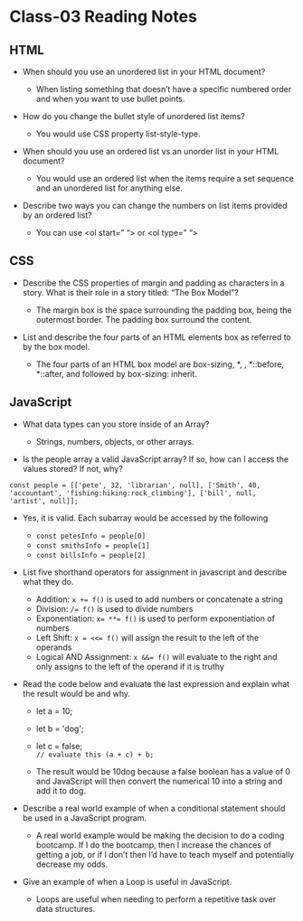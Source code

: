 # Class-03 Reading Notes

## HTML

- When should you use an unordered list in your HTML document?<br>
  - When listing something that doesn’t have a specific numbered order and when you     want to use bullet points.<br>

- How do you change the bullet style of unordered list items?<br>
  - You would use CSS property list-style-type.<br>

- When should you use an ordered list vs an unorder list in your HTML document?<br>
  - You would use an ordered list when the items require a set sequence and an          unordered list for anything else.<br>

- Describe two ways you can change the numbers on list items provided by an ordered list?<br>
  - You can use <ol start=” “> or <ol type=” “> <br>

## CSS

- Describe the CSS properties of margin and padding as characters in a story. What is their role in a story titled: “The Box Model”?<br>
  - The margin box is the space surrounding the padding box, being the outermost border. The padding box surround the content.<br>

- List and describe the four parts of an HTML elements box as referred to by the box model.<br>
  - The four parts of an HTML box model are box-sizing, *, , *::before, *::after, and followed by box-sizing: inherit.<br>

## JavaScript

- What data types can you store inside of an Array?<br>
  - Strings, numbers, objects, or other arrays.<br>

- Is the people array a valid JavaScript array? If so, how can I access the values stored? If not, why?<br>

`const people = [['pete', 32, 'librarian', null], ['Smith', 40, 'accountant', 'fishing:hiking:rock_climbing'], ['bill', null, 'artist', null]];`<br>
  - Yes, it is valid. Each subarray would be accessed by the following<br>
    - `const petesInfo = people[0]`<br>
    - `const smithsInfo = people[1]`<br>
    - `const billsInfo = people[2]`<br>
 
- List five shorthand operators for assignment in javascript and describe what they do.<br>
  - Addition: `x += f()` is used to add numbers or concatenate a string<br>
  - Division: `/= f()` is used to divide numbers<br>
  - Exponentiation: `x= **= f()` is used to perform exponentiation of numbers<br>
  - Left Shift: `x = <<= f()` will assign the result to the left of the operands<br>
  - Logical AND Assignment: `x &&= f()` will evaluate to the right and only assigns to the left of the operand if it is truthy<br>

- Read the code below and evaluate the last expression and explain what the result would be and why.<br>
  - let a = 10;<br>
  - let b = 'dog';<br>
  - let c = false;<br>
 `// evaluate this (a + c) + b;` <br>

  - The result would be 10dog because a false boolean has a value of 0 and JavaScript will then convert the numerical 10 into a string and      add it to dog.<br>
    
- Describe a real world example of when a conditional statement should be used in a JavaScript program.<br>
  - A real world example would be making the decision to do a coding bootcamp. If I do the bootcamp, then I increase the chances of getting     a job, or if I don’t then I’d have to teach myself and potentially decrease my odds.<br>

- Give an example of when a Loop is useful in JavaScript.<br>
  - Loops are useful when needing to perform a repetitive task over data structures.<br>


